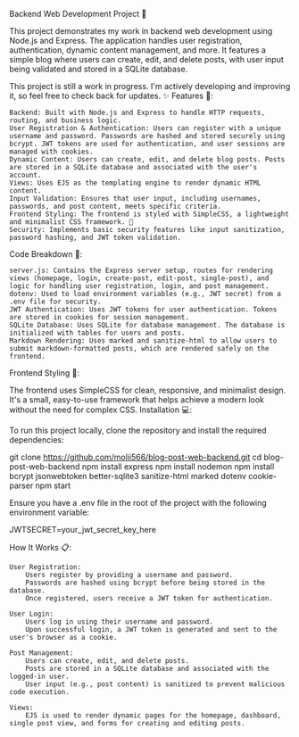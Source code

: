 Backend Web Development Project 🚀

This project demonstrates my work in backend web development using Node.js and Express. The application handles user registration, authentication, dynamic content management, and more. It features a simple blog where users can create, edit, and delete posts, with user input being validated and stored in a SQLite database.

This project is still a work in progress. I'm actively developing and improving it, so feel free to check back for updates. ✨
Features 🔧:

    Backend: Built with Node.js and Express to handle HTTP requests, routing, and business logic.
    User Registration & Authentication: Users can register with a unique username and password. Passwords are hashed and stored securely using bcrypt. JWT tokens are used for authentication, and user sessions are managed with cookies.
    Dynamic Content: Users can create, edit, and delete blog posts. Posts are stored in a SQLite database and associated with the user's account.
    Views: Uses EJS as the templating engine to render dynamic HTML content.
    Input Validation: Ensures that user input, including usernames, passwords, and post content, meets specific criteria.
    Frontend Styling: The frontend is styled with SimpleCSS, a lightweight and minimalist CSS framework. 🎨
    Security: Implements basic security features like input sanitization, password hashing, and JWT token validation.

Code Breakdown 📝:

    server.js: Contains the Express server setup, routes for rendering views (homepage, login, create-post, edit-post, single-post), and logic for handling user registration, login, and post management.
    dotenv: Used to load environment variables (e.g., JWT secret) from a .env file for security.
    JWT Authentication: Uses JWT tokens for user authentication. Tokens are stored in cookies for session management.
    SQLite Database: Uses SQLite for database management. The database is initialized with tables for users and posts.
    Markdown Rendering: Uses marked and sanitize-html to allow users to submit markdown-formatted posts, which are rendered safely on the frontend.

Frontend Styling 🎨:

The frontend uses SimpleCSS for clean, responsive, and minimalist design. It's a small, easy-to-use framework that helps achieve a modern look without the need for complex CSS.
Installation 💻:

To run this project locally, clone the repository and install the required dependencies:

git clone https://github.com/molii566/blog-post-web-backend.git
cd blog-post-web-backend
npm install express
npm install nodemon
npm install bcrypt jsonwebtoken better-sqlite3 sanitize-html marked dotenv cookie-parser
npm start

Ensure you have a .env file in the root of the project with the following environment variable:

JWTSECRET=your_jwt_secret_key_here

How It Works 📋:

    User Registration:
        Users register by providing a username and password.
        Passwords are hashed using bcrypt before being stored in the database.
        Once registered, users receive a JWT token for authentication.

    User Login:
        Users log in using their username and password.
        Upon successful login, a JWT token is generated and sent to the user's browser as a cookie.

    Post Management:
        Users can create, edit, and delete posts.
        Posts are stored in a SQLite database and associated with the logged-in user.
        User input (e.g., post content) is sanitized to prevent malicious code execution.

    Views:
        EJS is used to render dynamic pages for the homepage, dashboard, single post view, and forms for creating and editing posts.

